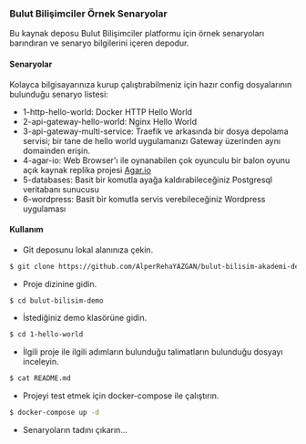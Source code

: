### Bulut Bilişimciler Örnek Senaryolar  
Bu kaynak deposu Bulut Bilişimciler platformu için örnek senaryoları barındıran ve senaryo bilgilerini içeren depodur.  

#### Senaryolar  
Kolayca bilgisayarınıza kurup çalıştırabilmeniz için hazır config dosyalarının bulunduğu senaryo listesi:  
- 1-http-hello-world: Docker HTTP Hello World  
- 2-api-gateway-hello-world: Nginx Hello World  
- 3-api-gateway-multi-service: Traefik ve arkasında bir dosya depolama servisi; bir tane de hello world uygulamanızı Gateway üzerinden aynı domainden erişin.  
- 4-agar-io: Web Browser'ı ile  oynanabilen çok oyunculu bir balon oyunu açık kaynak replika projesi [Agar.io](https://agar.io)  
- 5-databases: Basit bir komutla ayağa kaldırabileceğiniz Postgresql veritabanı sunucusu
- 6-wordpress: Basit bir komutla servis verebileceğiniz Wordpress uygulaması  
  


#### Kullanım  

- Git deposunu lokal alanınıza çekin.  
```sh
$ git clone https://github.com/AlperRehaYAZGAN/bulut-bilisim-akademi-demo.git bulut-bilisim-demo
```  

- Proje dizinine gidin.  
```sh
$ cd bulut-bilisim-demo
```  

- İstediğiniz demo klasörüne gidin.  
```sh
$ cd 1-hello-world
```  

- İlgili proje ile ilgili adımların bulunduğu talimatların bulunduğu dosyayı inceleyin.  
```sh
$ cat README.md
```  

- Projeyi test etmek için docker-compose ile çalıştırın.  
```sh
$ docker-compose up -d
```  

- Senaryoların tadını çıkarın...




